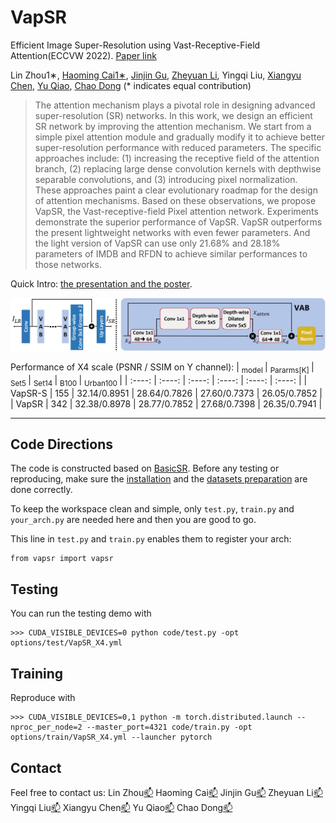 #  VapSR
Efficient Image Super-Resolution using Vast-Receptive-Field Attention(ECCVW 2022). [Paper link](https://arxiv.org/abs/2210.05960)

Lin Zhou1∗, [Haoming Cai1∗](https://www.haomingcai.com), [Jinjin Gu](https://www.jasongt.com/), [Zheyuan Li](https://xiaom233.github.io/), Yingqi Liu, [Xiangyu Chen](https://chxy95.github.io/), [Yu Qiao](http://mmlab.siat.ac.cn/yuqiao/), [Chao Dong](https://scholar.google.com.hk/citations?user=OSDCB0UAAAAJ&hl=en) (* indicates equal contribution)

>The attention mechanism plays a pivotal role in designing advanced super-resolution (SR) networks. In this work, we design an efficient SR network by improving the attention mechanism. We start from a simple pixel attention module and gradually modify it to achieve better super-resolution performance with reduced parameters. The specific approaches include: (1) increasing the receptive field of the attention branch, (2) replacing large dense convolution kernels with depthwise separable convolutions, and (3) introducing pixel normalization. These approaches paint a clear evolutionary roadmap for the design of attention mechanisms. Based on these observations, we propose VapSR, the Vast-receptive-field Pixel attention network. Experiments demonstrate the superior performance of VapSR. VapSR outperforms the present lightweight networks with even fewer parameters. And the light version of VapSR can use only 21.68% and 28.18% parameters of IMDB and RFDN to achieve similar performances to those networks.

Quick Intro: [the presentation and the poster](https://drive.google.com/drive/folders/1nRvdlu6AmBwgVCOxw21s1m7nQm7l3ZqU?usp=sharing).

<!-- ![](https://raw.githubusercontent.com/zhoumumu/VapSR/main/network.jpg) -->
![network.jpg](./network.jpg)

Performance of X4 scale (PSNR / SSIM on Y channel):
| <sub> model </sub> | <sub> Pararms[K] </sub> | <sub> Set5 </sub> | <sub> Set14 </sub> |  <sub> B100 </sub> | <sub> Urban100 </sub> |
|  :----:  | :----:  |  :----:  | :----:  |  :----:  | :----:  |
|  VapSR-S  | 155 | 32.14/0.8951 | 28.64/0.7826 | 27.60/0.7373 | 26.05/0.7852 |
|  VapSR  | 342 | 32.38/0.8978 | 28.77/0.7852 | 27.68/0.7398 | 26.35/0.7941 |

---

## Code Directions
The code is constructed based on [BasicSR](https://github.com/XPixelGroup/BasicSR). Before any testing or reproducing, make sure the [installation](https://github.com/XPixelGroup/BasicSR/blob/master/docs/INSTALL.md) and the [datasets preparation](https://github.com/XPixelGroup/BasicSR/blob/master/docs/DatasetPreparation.md) are done correctly.

<!--The version of BasicSR we use is '1.3.4.9'.-->

To keep the workspace clean and simple, only `test.py`, `train.py` and `your_arch.py` are needed here and then you are good to go.

This line in `test.py` and `train.py` enables them to register your arch:
```
from vapsr import vapsr
```


## Testing
<!-- The provided pth files contain two models each, one is the EMA model and the other is the in-training-progress model with larger parameters. Our testing results are produced by the EMA models.

To load them, you can either remove the other model in the file and rename the key of the EMA model from 'params_ema' to 'params'. You need to make the process for every model you test.

Or you can change the BasicSR’s code in the position of `BasicSR/basicsr/models/sr_model.py line29` from
```
param_key = self.opt['path'].get('param_key_g', 'params')
```
to
```
param_key = self.opt['path'].get('param_key_g', 'params_ema')
```
Note this will change the behavior of the consuming training (load and train). Make sure you know which model you need and which model you loaded. -->

You can run the testing demo with
```
>>> CUDA_VISIBLE_DEVICES=0 python code/test.py -opt options/test/VapSR_X4.yml
```
<!--VapSR_X4.pth, VapSR-S and VapSR_X3.pth tested, almost the same.-->

## Training
Reproduce with
```
>>> CUDA_VISIBLE_DEVICES=0,1 python -m torch.distributed.launch --nproc_per_node=2 --master_port=4321 code/train.py -opt options/train/VapSR_X4.yml --launcher pytorch
```
<!--VapSR_X4 and VapSR_X2 reproduced, even slightly better.-->

## Contact
Feel free to contact us:
Lin Zhou[📫](zhougrace885@gmail.com) 
Haoming Cai[📫](hmcai@umd.edu) 
Jinjin Gu[📫](jinjin.gu@sydney.edu.au) 
Zheyuan Li[📫](zy.li3@siat.ac.cn) 
Yingqi Liu[📫](yq.liu3@siat.ac.cn) 
Xiangyu Chen[📫](chxy95@gmail.com) 
Yu Qiao[📫](yu.qiao@siat.ac.cn) 
Chao Dong[📫](chao.dong@siat.ac.cn) 
